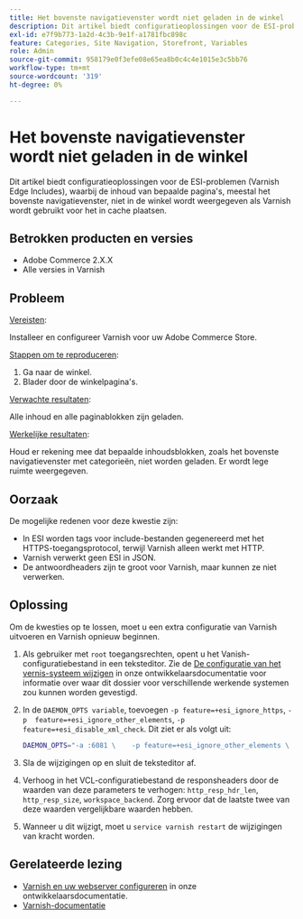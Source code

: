 ```yaml
---
title: Het bovenste navigatievenster wordt niet geladen in de winkel
description: Dit artikel biedt configuratieoplossingen voor de ESI-problemen (Varnish Edge Includes), waarbij de inhoud van bepaalde pagina's, meestal het bovenste navigatievenster, niet in de winkel wordt weergegeven als Varnish wordt gebruikt voor het in cache plaatsen.
exl-id: e7f9b773-1a2d-4c3b-9e1f-a1781fbc898c
feature: Categories, Site Navigation, Storefront, Variables
role: Admin
source-git-commit: 958179e0f3efe08e65ea8b0c4c4e1015e3c5bb76
workflow-type: tm+mt
source-wordcount: '319'
ht-degree: 0%

---
```


# Het bovenste navigatievenster wordt niet geladen in de winkel

Dit artikel biedt configuratieoplossingen voor de ESI-problemen (Varnish Edge Includes), waarbij de inhoud van bepaalde pagina&#39;s, meestal het bovenste navigatievenster, niet in de winkel wordt weergegeven als Varnish wordt gebruikt voor het in cache plaatsen.

## Betrokken producten en versies

* Adobe Commerce 2.X.X
* Alle versies in Varnish

## Probleem

<u>Vereisten</u>:

Installeer en configureer Varnish voor uw Adobe Commerce Store.

<u>Stappen om te reproduceren</u>:

1. Ga naar de winkel.
1. Blader door de winkelpagina&#39;s.

<u>Verwachte resultaten</u>:

Alle inhoud en alle paginablokken zijn geladen.

<u>Werkelijke resultaten</u>:

Houd er rekening mee dat bepaalde inhoudsblokken, zoals het bovenste navigatievenster met categorieën, niet worden geladen. Er wordt lege ruimte weergegeven.

## Oorzaak

De mogelijke redenen voor deze kwestie zijn:

* In ESI worden tags voor include-bestanden gegenereerd met het HTTPS-toegangsprotocol, terwijl Varnish alleen werkt met HTTP.
* Varnish verwerkt geen ESI in JSON.
* De antwoordheaders zijn te groot voor Varnish, maar kunnen ze niet verwerken.

## Oplossing

Om de kwesties op te lossen, moet u een extra configuratie van Varnish uitvoeren en Varnish opnieuw beginnen.

1. Als gebruiker met `root` toegangsrechten, opent u het Vanish-configuratiebestand in een teksteditor. Zie de [De configuratie van het vernis-systeem wijzigen](https://devdocs.magento.com/guides/v2.3/config-guide/varnish/config-varnish-configure.html#config-varnish-config-sysvcl) in onze ontwikkelaarsdocumentatie voor informatie over waar dit dossier voor verschillende werkende systemen zou kunnen worden gevestigd.
1. In de `DAEMON_OPTS variable`, toevoegen `-p feature=+esi_ignore_https`, `-p  feature=+esi_ignore_other_elements`, `-p  feature=+esi_disable_xml_check`. Dit ziet er als volgt uit:

   ```bash
   DAEMON_OPTS="-a :6081 \    -p feature=+esi_ignore_other_elements \    -p feature=+esi_disable_xml_check \    -p feature=+esi_ignore_https \    -T localhost:6082 \    -f /etc/varnish/default.vcl \    -S /etc/varnish/secret \    -s malloc,256m"
   ```

1. Sla de wijzigingen op en sluit de teksteditor af.
1. Verhoog in het VCL-configuratiebestand de responsheaders door de waarden van deze parameters te verhogen: `http_resp_hdr_len`, `http_resp_size`, `workspace_backend`. Zorg ervoor dat de laatste twee van deze waarden vergelijkbare waarden hebben.
1. Wanneer u dit wijzigt, moet u `service varnish restart` de wijzigingen van kracht worden.

## Gerelateerde lezing

* [Varnish en uw webserver configureren](https://devdocs.magento.com/guides/v2.3/config-guide/varnish/config-varnish-configure.html#config-varnish-config-sysvcl) in onze ontwikkelaarsdocumentatie.
* [Varnish-documentatie](https://varnish-cache.org/docs/5.1/reference/index.html)

